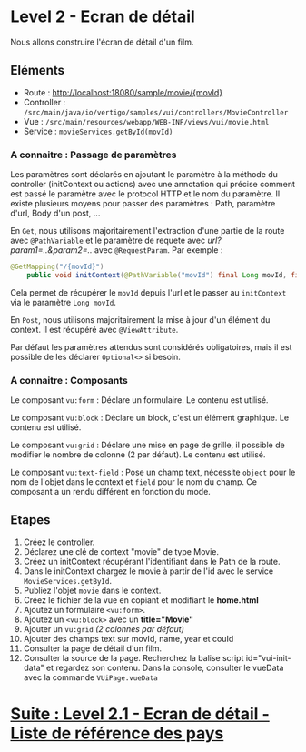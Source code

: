 # Level 2 - Ecran de détail

Nous allons construire l'écran de détail d'un film.

## Eléments

- Route : [http://localhost:18080/sample/movie/{movId}](http://localhost:18080/sample/movie/3678598)
- Controller : `/src/main/java/io/vertigo/samples/vui/controllers/MovieController`
- Vue : `/src/main/resources/webapp/WEB-INF/views/vui/movie.html`
- Service : `movieServices.getById(movId)`

### A connaitre : Passage de paramètres

Les paramètres sont déclarés en ajoutant le paramètre à la méthode du controller (initContext ou actions) 
avec une annotation qui précise comment est passé le paramètre avec le protocol HTTP et le nom du paramètre.
Il existe plusieurs moyens pour passer des paramètres : Path, paramètre d'url, Body d'un post, ...

En `Get`, nous utilisons majoritairement l'extraction d'une partie de la route avec `@PathVariable` et le paramètre de requete avec *url?param1=..&param2=..* avec `@RequestParam`.
Par exemple :
```Java
@GetMapping("/{movId}")
	public void initContext(@PathVariable("movId") final Long movId, final ViewContext viewContext) {
```
Cela permet de récupérer le `movId` depuis l'url et le passer au `initContext` via le paramètre `Long movId`.

En `Post`, nous utilisons majoritairement la mise à jour d'un élément du context. Il est récupéré avec `@ViewAttribute`.

Par défaut les paramètres attendus sont considérés obligatoires, mais il est possible de les déclarer `Optional<>` si besoin.

### A connaitre : Composants

Le composant `vu:form` : Déclare un formulaire. Le contenu est utilisé.

Le composant `vu:block` : Déclare un block, c'est un élément graphique. Le contenu est utilisé.

Le composant `vu:grid` : Déclare une mise en page de grille, il possible de modifier le nombre de colonne (2 par défaut). Le contenu est utilisé.

Le composant `vu:text-field` : Pose un champ text, nécessite `object` pour le nom de l'objet dans le context et `field` pour le nom du champ. 
Ce composant a un rendu différent en fonction du mode.


## Etapes

1. Créez le controller.
1. Déclarez une clé de context "movie" de type Movie.
2. Créez un initContext récupérant l'identifiant dans le Path de la route.
3. Dans le initContext chargez le movie à partir de l'id avec le service `MovieServices.getById`.
4. Publiez l'objet `movie` dans le context.
5. Créez le fichier de la vue en copiant et modifiant le **home.html**
6. Ajoutez un formulaire `<vu:form>`.
6. Ajoutez un `<vu:block>` avec un **title="Movie"**
7. Ajouter un `vu:grid` *(2 colonnes par défaut)*
8. Ajouter des champs text sur movId, name, year et couId
9. Consulter la page de détail d'un film.
10. Consulter la source de la page. Recherchez la balise script id="vui-init-data" et regardez son contenu. Dans la console, consulter le vueData avec la commande `VUiPage.vueData`

# [Suite : Level 2.1 - Ecran de détail - Liste de référence des pays](./Level2.1.md)
